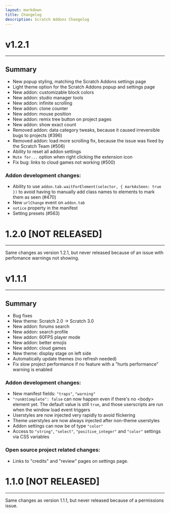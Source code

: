 ```yaml
---
layout: markdown
title: Changelog
description: Scratch Addons Changelog
---
```


# v1.2.1
---
##  Summary

- New popup styling, matching the Scratch Addons settings page
- Light theme option for the Scratch Addons popup and settings page
- New addon: customizable block colors
- New addon: studio manager tools
- New addon: infinite scrolling
- New addon: clone counter
- New addon: mouse position
- New addon: remix tree button on project pages
- New addon: show exact count
- Removed addon: data category tweaks, because it caused irreversible bugs to projects (#396)
- Removed addon: load more scrolling fix, because the issue was fixed by the Scratch Team (#506)
- Ability to reset all addon settings
- `Mute for...` option when right clicking the extension icon
- Fix bug: links to cloud games not working (#500) 


### Addon development changes:
- Ability to use `addon.tab.waitForElement(selector, { markAsSeen: true })` to avoid having to manually add class names to elements to mark them as seen (#470)
- New `urlChange` event on `addon.tab`
- `notice` property in the manifest
- Setting presets (#563)

# 1.2.0 [NOT RELEASED]
---
Same changes as version 1.2.1, but never released because of an issue with perfomance warnings not showing.

# v1.1.1
---
## Summary

- Bug fixes
- New theme: Scratch 2.0 → Scratch 3.0
- New addon: forums search
- New addon: search profile
- New addon: 60FPS player mode
- New addon: better emojis
- New addon: cloud games
- New theme: display stage on left side
- Automatically update themes (no refresh needed)
- Fix slow project performance if no feature with a "hurts performance" warning is enabled

### Addon development changes:
- New manifest fields: `"traps"`, `"warning"`
- `"runAtComplete": false` can now happen even if there's no \<body> element yet. The default value is still `true`, and those userscripts are run when the window load event triggers
- Userstyles are now injected very rapidly to avoid flickering
- Theme userstyles are now always injected after non-theme userstyles
- Addon settings can now be of type `"color"`
- Access to `"string"`, `"select"`, `"positive_integer"` and `"color"` settings via CSS variables

### Open source project related changes:
- Links to "credits" and "review" pages on settings page.

# 1.1.0 [NOT RELEASED]
---
Same changes as version 1.1.1, but never released because of a permissions issue.
